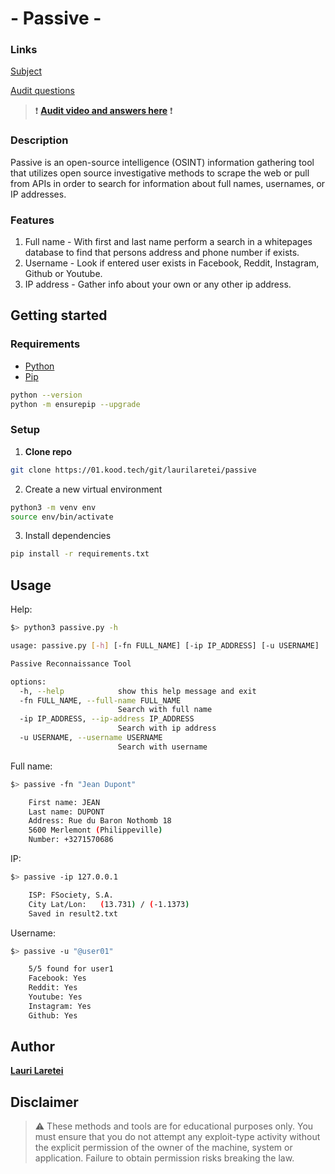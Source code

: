 # - Passive -

### Links

[Subject](https://github.com/01-edu/public/tree/master/subjects/cybersecurity/passive)

[Audit questions](https://github.com/01-edu/public/tree/master/subjects/cybersecurity/passive/audit)

> ❗ **[Audit video and answers here](https://01.kood.tech/git/laurilaretei/passive/src/branch/master/audit.md)** ❗

### Description

Passive is an open-source intelligence (OSINT) information gathering tool that utilizes open source investigative methods to scrape the web or pull from APIs in order to search for information about full names, usernames, or IP addresses.

### Features

1. Full name - With first and last name perform a search in a whitepages database to find that persons address and phone number if exists.
2. Username - Look if entered user exists in Facebook, Reddit, Instagram, Github or Youtube.
3. IP address - Gather info about your own or any other ip address.

## Getting started

### Requirements

- [Python](https://www.python.org/downloads/)
- [Pip](https://pip.pypa.io/en/stable/cli/pip_install/)

```sh
python --version
python -m ensurepip --upgrade
```

### Setup

1. **Clone repo**

```sh
git clone https://01.kood.tech/git/laurilaretei/passive
```

2. Create a new virtual environment

```sh
python3 -m venv env
source env/bin/activate
```

3. Install dependencies

```sh
pip install -r requirements.txt
```

## Usage

Help:

```sh
$> python3 passive.py -h

usage: passive.py [-h] [-fn FULL_NAME] [-ip IP_ADDRESS] [-u USERNAME]

Passive Reconnaissance Tool

options:
  -h, --help            show this help message and exit
  -fn FULL_NAME, --full-name FULL_NAME
                        Search with full name
  -ip IP_ADDRESS, --ip-address IP_ADDRESS
                        Search with ip address
  -u USERNAME, --username USERNAME
                        Search with username
```

Full name:

```sh
$> passive -fn "Jean Dupont"

    First name: JEAN
    Last name: DUPONT
    Address: Rue du Baron Nothomb 18
    5600 Merlemont (Philippeville)
    Number: +3271570686
```

IP:

```sh
$> passive -ip 127.0.0.1

    ISP: FSociety, S.A.
    City Lat/Lon:	(13.731) / (-1.1373)
    Saved in result2.txt
```

Username:

```sh
$> passive -u "@user01"

    5/5 found for user1
    Facebook: Yes
    Reddit: Yes
    Youtube: Yes
    Instagram: Yes
    Github: Yes
```

## Author

**[Lauri Laretei](https://01.kood.tech/git/laurilaretei)**

## Disclaimer

> ⚠️ These methods and tools are for educational purposes only. You must ensure that you do not attempt any exploit-type activity without the explicit permission of the owner of the machine, system or application. Failure to obtain permission risks breaking the law.
